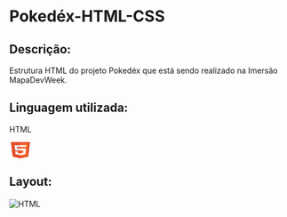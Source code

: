 # Pokedéx-HTML-CSS

<h2> Descrição: </h2>

Estrutura HTML do projeto Pokedéx que está sendo realizado na Imersão MapaDevWeek.

<h2> Linguagem utilizada: </h2>

HTML

<img align="center" alt="HTML" height="30" width="40" src="https://raw.githubusercontent.com/devicons/devicon/master/icons/html5/html5-original.svg">

<h2> Layout: </h2>

<img align="center" alt="HTML" height="300" width="325" src="https://user-images.githubusercontent.com/100887684/157777578-46836838-19d2-48e6-8943-eac05c7a1d98.jpeg">



